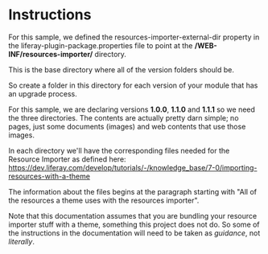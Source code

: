 # Instructions

For this sample, we defined the resources-importer-external-dir property
in the liferay-plugin-package.properties file to point at the **/WEB-INF/resources-importer/**
directory.

This is the base directory where all of the version folders should be.

So create a folder in this directory for each version of your module that has an
upgrade process.

For this sample, we are declaring versions **1.0.0**, **1.1.0** and **1.1.1** so
we need the three directories. The contents are actually pretty darn simple; no
pages, just some documents (images) and web contents that use those images.

In each directory we'll have the corresponding files
needed for the Resource Importer as defined here: 
https://dev.liferay.com/develop/tutorials/-/knowledge_base/7-0/importing-resources-with-a-theme

The information about the files begins at the paragraph starting with 
"All of the resources a theme uses with the resources importer".

Note that this documentation assumes that you are bundling your resource importer 
stuff with a theme, something this project does not do. So some of the instructions
in the documentation will need to be taken as *guidance*, not *literally*.



